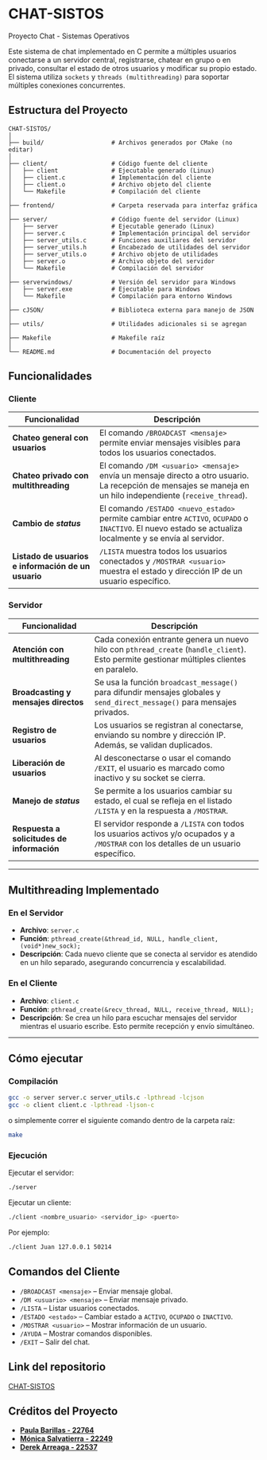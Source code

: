 # **CHAT-SISTOS**
Proyecto Chat - Sistemas Operativos

Este sistema de chat implementado en C permite a múltiples usuarios conectarse a un servidor central, registrarse, chatear en grupo o en privado, consultar el estado de otros usuarios y modificar su propio estado. El sistema utiliza `sockets` y `threads (multithreading)` para soportar múltiples conexiones concurrentes.

## **Estructura del Proyecto**

```plaintext
CHAT-SISTOS/
│
├── build/                   # Archivos generados por CMake (no editar)
│
├── client/                  # Código fuente del cliente
│   ├── client               # Ejecutable generado (Linux)
│   ├── client.c             # Implementación del cliente
│   ├── client.o             # Archivo objeto del cliente
│   └── Makefile             # Compilación del cliente
│
├── frontend/                # Carpeta reservada para interfaz gráfica
│
├── server/                  # Código fuente del servidor (Linux)
│   ├── server               # Ejecutable generado (Linux)
│   ├── server.c             # Implementación principal del servidor
│   ├── server_utils.c       # Funciones auxiliares del servidor
│   ├── server_utils.h       # Encabezado de utilidades del servidor
│   ├── server_utils.o       # Archivo objeto de utilidades
│   ├── server.o             # Archivo objeto del servidor
│   └── Makefile             # Compilación del servidor
│
├── serverwindows/           # Versión del servidor para Windows
│   ├── server.exe           # Ejecutable para Windows
│   └── Makefile             # Compilación para entorno Windows
│
├── cJSON/                   # Biblioteca externa para manejo de JSON
│
├── utils/                   # Utilidades adicionales si se agregan
│
├── Makefile                 # Makefile raíz 
│
└── README.md                # Documentación del proyecto
```

## **Funcionalidades**

### **Cliente**

| Funcionalidad | Descripción |
|--------------|-------------|
| **Chateo general con usuarios** | El comando `/BROADCAST <mensaje>` permite enviar mensajes visibles para todos los usuarios conectados. |
| **Chateo privado con multithreading**  | El comando `/DM <usuario> <mensaje>` envía un mensaje directo a otro usuario. La recepción de mensajes se maneja en un hilo independiente (`receive_thread`). |
| **Cambio de _status_** | El comando `/ESTADO <nuevo_estado>` permite cambiar entre `ACTIVO`, `OCUPADO` o `INACTIVO`. El nuevo estado se actualiza localmente y se envía al servidor. |
| **Listado de usuarios e información de un usuario** | `/LISTA` muestra todos los usuarios conectados y `/MOSTRAR <usuario>` muestra el estado y dirección IP de un usuario específico. |

### **Servidor**

| Funcionalidad | Descripción |
|--------------|-------------|
| **Atención con multithreading** | Cada conexión entrante genera un nuevo hilo con `pthread_create` (`handle_client`). Esto permite gestionar múltiples clientes en paralelo. |
| **Broadcasting y mensajes directos** | Se usa la función `broadcast_message()` para difundir mensajes globales y `send_direct_message()` para mensajes privados. |
| **Registro de usuarios** | Los usuarios se registran al conectarse, enviando su nombre y dirección IP. Además, se validan duplicados. |
| **Liberación de usuarios** | Al desconectarse o usar el comando `/EXIT`, el usuario es marcado como inactivo y su socket se cierra. |
| **Manejo de _status_** | Se permite a los usuarios cambiar su estado, el cual se refleja en el listado `/LISTA` y en la respuesta a `/MOSTRAR`. |
| **Respuesta a solicitudes de información** | El servidor responde a `/LISTA` con todos los usuarios activos y/o ocupados y a `/MOSTRAR` con los detalles de un usuario específico. |

---

## **Multithreading Implementado** 

### En el Servidor
- **Archivo**: `server.c`
- **Función**: `pthread_create(&thread_id, NULL, handle_client, (void*)new_sock);`
- **Descripción**: Cada nuevo cliente que se conecta al servidor es atendido en un hilo separado, asegurando concurrencia y escalabilidad.

### En el Cliente
- **Archivo**: `client.c`
- **Función**: `pthread_create(&recv_thread, NULL, receive_thread, NULL);`
- **Descripción**: Se crea un hilo para escuchar mensajes del servidor mientras el usuario escribe. Esto permite recepción y envío simultáneo.

---

## **Cómo ejecutar**

### **Compilación**

```bash
gcc -o server server.c server_utils.c -lpthread -lcjson
gcc -o client client.c -lpthread -ljson-c
```
o simplemente correr el siguiente comando dentro de la carpeta raíz:
```bash
make
```

### **Ejecución**

Ejecutar el servidor:

```bash
./server
```

Ejecutar un  cliente:
```bash
./client <nombre_usuario> <servidor_ip> <puerto>
```

Por ejemplo:
```bash
./client Juan 127.0.0.1 50214
```

## **Comandos del Cliente** 

- `/BROADCAST <mensaje>` – Enviar mensaje global.
- `/DM <usuario> <mensaje>` – Enviar mensaje privado.
- `/LISTA` – Listar usuarios conectados.
- `/ESTADO <estado>` – Cambiar estado a `ACTIVO`, `OCUPADO` o `INACTIVO`.
- `/MOSTRAR <usuario>` – Mostrar información de un usuario.
- `/AYUDA` – Mostrar comandos disponibles.
- `/EXIT` – Salir del chat.

## **Link del repositorio**
[CHAT-SISTOS](https://github.com/FabianKel/CHAT-SISTOS/tree/main)

## **Créditos del Proyecto**
- **[Paula Barillas - 22764](https://github.com/paulabaal12)**
- **[Mónica Salvatierra - 22249](https://github.com/alee2602)**
- **[Derek Arreaga - 22537](https://github.com/FabianKel)**